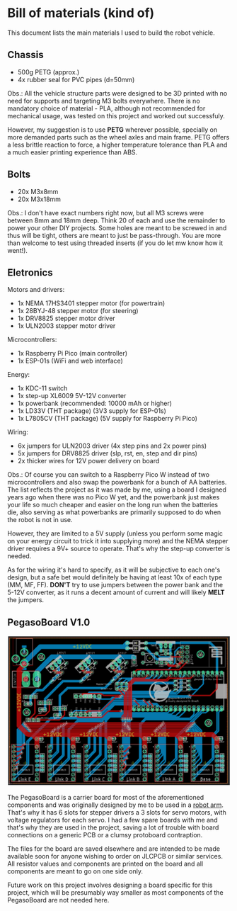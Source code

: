 # Bill of materials (kind of)

This document lists the main materials I used to build the robot vehicle.

## Chassis

- 500g PETG (approx.)
- 4x rubber seal for PVC pipes (d=50mm)

Obs.: All the vehicle structure parts were designed to be 3D printed with no need for supports
and targeting M3 bolts everywhere. There is no mandatory choice of material - PLA, although not
recommended for mechanical usage, was tested on this project and worked out successfuly.

However, my suggestion is to use **PETG** wherever possible, specially on more demanded parts
such as the wheel axles and main frame. PETG offers a less brittle reaction to force, a higher
temperature tolerance than PLA and a much easier printing experience than ABS.

## Bolts

- 20x M3x8mm
- 20x M3x18mm

Obs.: I don't have exact numbers right now, but all M3 screws were between 8mm and 18mm deep.
Think 20 of each and use the remainder to power your other DIY projects. Some holes are
meant to be screwed in and thus will be tight, others are meant to just be pass-through.
You are more than welcome to test using threaded inserts (if you do let mw know how it went!).

## Eletronics

Motors and drivers:
- 1x NEMA 17HS3401 stepper motor (for powertrain)
- 1x 28BYJ-48 stepper motor (for steering)
- 1x DRV8825 stepper motor driver
- 1x ULN2003 stepper motor driver

Microcontrollers:
- 1x Raspberry Pi Pico (main controller)
- 1x ESP-01s (WiFi and web interface)

Energy:
- 1x KDC-11 switch
- 1x step-up XL6009 5V-12V converter
- 1x powerbank (recommended: 10000 mAh or higher)
- 1x LD33V (THT package) (3V3 supply for ESP-01s)
- 1x L7805CV (THT package) (5V supply for Raspberry Pi Pico)

Wiring:
- 6x jumpers for ULN2003 driver (4x step pins and 2x power pins)
- 5x jumpers for DRV8825 driver (slp, rst, en, step and dir pins)
- 2x thicker wires for 12V power delivery on board

Obs.: Of course you can switch to a Raspberry Pico W instead of two microcontrollers and
also swap the powerbank for a bunch of AA batteries. The list reflects the project as it was
made by me, using a board I designed years ago when there was no Pico W yet, and the powerbank
just makes your life so much cheaper and easier on the long run when the batteries die, also
serving as what powerbanks are primarily supposed to do when the robot is not in use.

However, they are limited to a 5V supply (unless you perform some magic on your energy circuit
to trick it into supplying more) and the NEMA stepper driver requires a 9V+ source to operate.
That's why the step-up converter is needed.

As for the wiring it's hard to specify, as it will be subjective to each one's design, but
a safe bet would definitely be having at least 10x of each type (MM, MF, FF). **DON'T** try to
use jumpers between the power bank and the 5-12V converter, as it runs a decent amount of
current and will likely **MELT** the jumpers.

## PegasoBoard V1.0

![pegaso-board](assets/pegaso-board.png)

The PegasoBoard is a carrier board for most of the aforementioned components and was originally
designed by me to be used in a [robot arm](https://bdm.unb.br/handle/10483/34423). That's why it
has 6 slots for stepper drivers a 3 slots for servo motors, with voltage regulators for each
servo. I had a few spare boards with me and that's why they are used in the project, saving a
lot of trouble with board connections on a generic PCB or a clumsy protoboard contraption.

The files for the board are saved elsewhere and are intended to be made available soon for anyone
wishing to order on JLCPCB or similar services. All resistor values and components are printed
on the board and all components are meant to go on one side only.

Future work on this project involves designing a board specific for this project, which will be
presumably way smaller as most components of the PegasoBoard are not needed here.